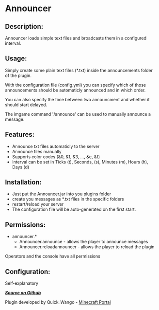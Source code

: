  Announcer
===========


Description:
--------------

Announcer loads simple text files and broadcasts them in a configured interval.

 Usage:
--------

Simply create some plain text files (*.txt) inside the announcements folder of the plugin.

With the configuration file (config.yml) you can specify which of those announcements should be automaticly announced and in which order.

You can also specify the time between two announcment and whether it should start delayed.


The imgame command '/announce' can be used to manually announce a message.


 Features:
-----------

* Announce txt files automaticly to the server
* Announce files manually
* Supports color codes (&0, &1, &3, ..., &e, &f)
* Interval can be set in Ticks (t), Seconds, (s), Minutes (m), Hours (h), Days (d)


 Installation:
---------------

* Just put the Announcer.jar into you plugins folder
* create you messages as *.txt files in the specific folders
* restart/reload your server
* The configuration file will be auto-generated on the first start.


 Permissions:
--------------

* announcer.*
    * Announcer.announce - allows the player to announce messages
    * Announcer.reloadannouncer - allows the player to reload the plugin

Operators and the console have all permissions


Configuration:
--------------
Self-explanatory

***[Source on Github](https://github.com/quickwango/gmChat)***

Plugin developed by Quick_Wango - [Minecraft Portal](http://mc-portal.de)
